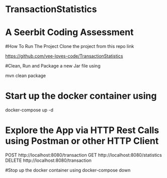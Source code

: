 # TransactionStatistics

# A Seerbit Coding Assessment

#How To Run The Project
Clone the project from this repo link

https://github.com/vee-loves-code/TransactionStatistics

#Clean, Run and Package a new Jar file using

mvn clean package

# Start up the docker container using
docker-compose up -d

# Explore the App via HTTP Rest Calls using Postman or other HTTP Client
 POST http://localhost:8080/transaction
  GET http://localhost:8080/statistics 
 DELETE http://localhost:8080/transaction 
 
#Stop up the docker container using
docker-compose down
